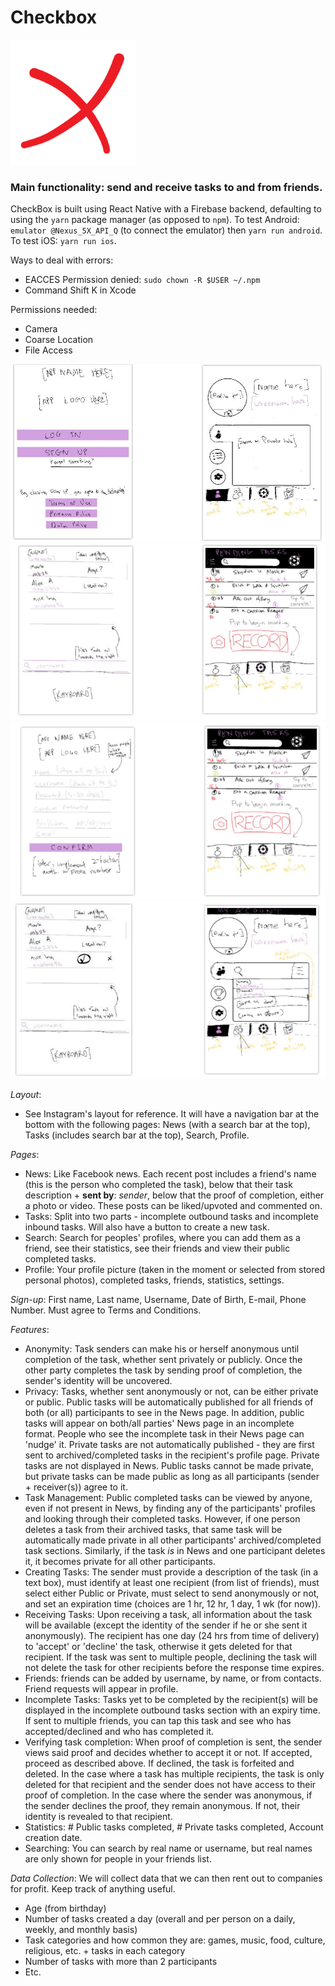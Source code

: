 # **Checkbox** 
<img src="./assets/UI-Sketches/logo.png" width="200" height="200" title="CheckBox Logo">

### Main functionality: send and receive tasks to and from friends.
CheckBox is built using React Native with a Firebase backend, defaulting to using the `yarn` package manager (as opposed to `npm`). To test Android: `emulator @Nexus_5X_API_Q` (to connect the emulator) then `yarn run android`. To test iOS: `yarn run ios`.

Ways to deal with errors:

* EACCES Permission denied: `sudo chown -R $USER ~/.npm`
* Command Shift K in Xcode

Permissions needed:

* Camera
* Coarse Location
* File Access

<img src="./assets/UI-Sketches/set1.jpg" title="First two sketches">
<img src="./assets/UI-Sketches/set2.jpg" title="Third and fourth sketches">
<img src="./assets/UI-Sketches/set3.jpg" title="Fifth and sixth sketches">
<img src="./assets/UI-Sketches/set4.jpg" title="Last two sketches">

*Layout*:

* See Instagram's layout for reference. It will have a navigation bar at the bottom with the following pages: News (with a search bar at the top), Tasks (includes search bar at the top), Search, Profile.

*Pages*: 

* News: Like Facebook news. Each recent post includes a friend's name (this is the person who completed the task), below that their task description + **sent by**: *sender*, below that the proof of completion, either a photo or video. These posts can be liked/upvoted and commented on.
* Tasks: Split into two parts - incomplete outbound tasks and incomplete inbound tasks. Will also have a button to create a new task.
* Search: Search for peoples' profiles, where you can add them as a friend, see their statistics, see their friends and view their public completed tasks.
* Profile: Your profile picture (taken in the moment or selected from stored personal photos), completed tasks, friends, statistics, settings.

*Sign-up*: First name, Last name, Username, Date of Birth, E-mail, Phone Number. Must agree to Terms and Conditions. 

*Features*:

* Anonymity: Task senders can make his or herself anonymous until completion of the task, whether sent privately or publicly. Once the other party completes the task by sending proof of completion, the sender's identity will be uncovered.
* Privacy: Tasks, whether sent anonymously or not, can be either private or public. Public tasks will be automatically published for all friends of both (or all) participants to see in the News page. In addition, public tasks will appear on both/all parties' News page in an incomplete format. People who see the incomplete task in their News page can 'nudge' it. Private tasks are not automatically published - they are first sent to archived/completed tasks in the recipient's profile page. Private tasks are not displayed in News. Public tasks cannot be made private, but private tasks can be made public as long as all participants (sender + receiver(s)) agree to it.
* Task Management: Public completed tasks can be viewed by anyone, even if not present in News, by finding any of the participants' profiles and looking through their completed tasks. However, if one person deletes a task from their archived tasks, that same task will be automatically made private in all other participants' archived/completed task sections. Similarly, if the task *is* in News and one participant deletes it, it becomes private for all other participants. 
* Creating Tasks: The sender must provide a description of the task (in a text box), must identify at least one recipient (from list of friends), must select either Public or Private, must select to send anonymously or not, and set an expiration time (choices are 1 hr, 12 hr, 1 day, 1 wk (for now)). 
* Receiving Tasks: Upon receiving a task, all information about the task will be available (except the identity of the sender if he or she sent it anonymously). The recipient has one day (24 hrs from time of delivery) to 'accept' or 'decline' the task, otherwise it gets deleted for that recipient. If the task was sent to multiple people, declining the task will not delete the task for other recipients before the response time expires. 
* Friends: friends can be added by username, by name, or from contacts. Friend requests will appear in profile.
* Incomplete Tasks: Tasks yet to be completed by the recipient(s) will be displayed in the incomplete outbound tasks section with an expiry time. If sent to multiple friends, you can tap this task and see who has accepted/declined and who has completed it.
* Verifying task completion: When proof of completion is sent, the sender views said proof and decides whether to accept it or not. If accepted, proceed as described above. If declined, the task is forfeited and deleted. In the case where a task has multiple recipients, the task is only deleted for that recipient and the sender does not have access to their proof of completion. In the case where the sender was anonymous, if the sender declines the proof, they remain anonymous. If not, their identity is revealed to that recipient. 
* Statistics: # Public tasks completed, # Private tasks completed, Account creation date.
* Searching: You can search by real name or username, but real names are only shown for people in your friends list.

*Data Collection*: We will collect data that we can then rent out to companies for profit. Keep track of anything useful.

* Age (from birthday)
* Number of tasks created a day (overall and per person on a daily, weekly, and monthly basis)
* Task categories and how common they are: games, music, food, culture, religious, etc. + tasks in each category
* Number of tasks with more than 2 participants
* Etc.



